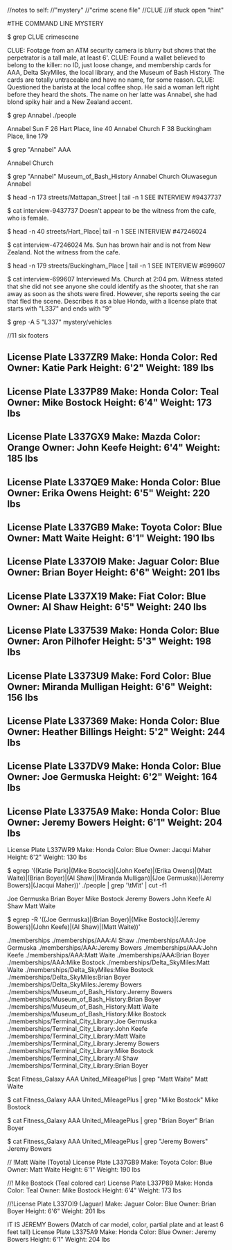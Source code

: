 //notes to self:
//"mystery"
//"crime scene file"
//CLUE
//if stuck open "hint"

#THE COMMAND LINE MYSTERY

$ grep CLUE crimescene

CLUE: Footage from an ATM security camera is blurry but shows that the perpetrator is a tall male, at least 6'.
CLUE: Found a wallet believed to belong to the killer: no ID, just loose change, and membership cards for AAA, Delta SkyMiles, the local library, and the Museum of Bash History. The cards are totally untraceable and have no name, for some reason.
CLUE: Questioned the barista at the local coffee shop. He said a woman left right before they heard the shots. The name on her latte was Annabel, she had blond spiky hair and a New Zealand accent.


$ grep Annabel ./people

Annabel Sun	F	26	Hart Place, line 40
Annabel Church	F	38	Buckingham Place, line 179


$ grep "Annabel" AAA

Annabel Church


$ grep "Annabel" Museum_of_Bash_History
Annabel Church
Oluwasegun Annabel


$ head -n 173 streets/Mattapan_Street | tail -n 1
SEE INTERVIEW #9437737


$ cat interview-9437737
Doesn't appear to be the witness from the cafe, who is female.


$ head -n 40 streets/Hart_Place| tail -n 1
SEE INTERVIEW #47246024


$ cat interview-47246024
Ms. Sun has brown hair and is not from New Zealand.  Not the witness from the cafe.


$ head -n 179 streets/Buckingham_Place | tail -n 1
SEE INTERVIEW #699607

$ cat interview-699607
Interviewed Ms. Church at 2:04 pm.  Witness stated that she did not see anyone she could identify as the shooter, that she ran away as soon as the shots were fired.
However, she reports seeing the car that fled the scene.  Describes it as a blue Honda, with a license plate that starts with "L337" and ends with "9"


$ grep -A 5 "L337" mystery/vehicles

//11 six footers

License Plate L337ZR9
Make: Honda
Color: Red
Owner: Katie Park
Height: 6'2"
Weight: 189 lbs
--
License Plate L337P89
Make: Honda
Color: Teal
Owner: Mike Bostock
Height: 6'4"
Weight: 173 lbs
--
License Plate L337GX9
Make: Mazda
Color: Orange
Owner: John Keefe
Height: 6'4"
Weight: 185 lbs
--
License Plate L337QE9
Make: Honda
Color: Blue
Owner: Erika Owens
Height: 6'5"
Weight: 220 lbs
--
License Plate L337GB9
Make: Toyota
Color: Blue
Owner: Matt Waite
Height: 6'1"
Weight: 190 lbs
--
License Plate L337OI9
Make: Jaguar
Color: Blue
Owner: Brian Boyer
Height: 6'6"
Weight: 201 lbs
--
License Plate L337X19
Make: Fiat
Color: Blue
Owner: Al Shaw
Height: 6'5"
Weight: 240 lbs
--
License Plate L337539
Make: Honda
Color: Blue
Owner: Aron Pilhofer
Height: 5'3"
Weight: 198 lbs
--
License Plate L3373U9
Make: Ford
Color: Blue
Owner: Miranda Mulligan
Height: 6'6"
Weight: 156 lbs
--
License Plate L337369
Make: Honda
Color: Blue
Owner: Heather Billings
Height: 5'2"
Weight: 244 lbs
--
License Plate L337DV9
Make: Honda
Color: Blue
Owner: Joe Germuska
Height: 6'2"
Weight: 164 lbs
--
License Plate L3375A9
Make: Honda
Color: Blue
Owner: Jeremy Bowers
Height: 6'1"
Weight: 204 lbs
--
License Plate L337WR9
Make: Honda
Color: Blue
Owner: Jacqui Maher
Height: 6'2"
Weight: 130 lbs


$ egrep '((Katie Park)|(Mike Bostock)|(John Keefe)|(Erika Owens)|(Matt Waite)|(Brian Boyer)|(Al Shaw)|(Miranda Mulligan)|(Joe Germuska)|(Jeremy Bowers)|(Jacqui Maher))' ./people | grep '\tM\t' | cut -f1

Joe Germuska
Brian Boyer
Mike Bostock
Jeremy Bowers
John Keefe
Al Shaw
Matt Waite

$ egrep -R '((Joe Germuska)|(Brian Boyer)|(Mike Bostock)|(Jeremy Bowers)|(John Keefe)|(Al Shaw)|(Matt Waite))'

./memberships
./memberships/AAA:Al Shaw
./memberships/AAA:Joe Germuska
./memberships/AAA:Jeremy Bowers
./memberships/AAA:John Keefe
./memberships/AAA:Matt Waite
./memberships/AAA:Brian Boyer
./memberships/AAA:Mike Bostock
./memberships/Delta_SkyMiles:Matt Waite
./memberships/Delta_SkyMiles:Mike Bostock
./memberships/Delta_SkyMiles:Brian Boyer
./memberships/Delta_SkyMiles:Jeremy Bowers
./memberships/Museum_of_Bash_History:Jeremy Bowers
./memberships/Museum_of_Bash_History:Brian Boyer
./memberships/Museum_of_Bash_History:Matt Waite
./memberships/Museum_of_Bash_History:Mike Bostock
./memberships/Terminal_City_Library:Joe Germuska
./memberships/Terminal_City_Library:John Keefe
./memberships/Terminal_City_Library:Matt Waite
./memberships/Terminal_City_Library:Jeremy Bowers
./memberships/Terminal_City_Library:Mike Bostock
./memberships/Terminal_City_Library:Al Shaw
./memberships/Terminal_City_Library:Brian Boyer


$cat Fitness_Galaxy AAA United_MileagePlus | grep "Matt Waite"
Matt Waite


$ cat Fitness_Galaxy AAA United_MileagePlus | grep "Mike Bostock"
Mike Bostock


$ cat Fitness_Galaxy AAA United_MileagePlus | grep "Brian Boyer"
Brian Boyer


$ cat Fitness_Galaxy AAA United_MileagePlus | grep "Jeremy Bowers"
Jeremy Bowers


// !Matt Waite (Toyota)
License Plate L337GB9
Make: Toyota
Color: Blue
Owner: Matt Waite
Height: 6'1"
Weight: 190 lbs

//! Mike Bostock (Teal colored car)
License Plate L337P89
Make: Honda
Color: Teal
Owner: Mike Bostock
Height: 6'4"
Weight: 173 lbs

//!License Plate L337OI9 (Jaguar)
Make: Jaguar
Color: Blue
Owner: Brian Boyer
Height: 6'6"
Weight: 201 lbs

IT IS JEREMY Bowers (Match of car model, color, partial plate and at least 6 feet tall)
License Plate L3375A9
Make: Honda
Color: Blue
Owner: Jeremy Bowers
Height: 6'1"
Weight: 204 lbs
